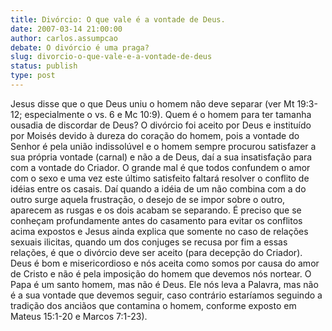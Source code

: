 ```yaml
---
title: Divórcio: O que vale é a vontade de Deus.
date: 2007-03-14 21:00:00
author: carlos.assumpcao
debate: O divórcio é uma praga?
slug: divorcio-o-que-vale-e-a-vontade-de-deus
status: publish 
type: post
---
```


Jesus disse que o que Deus uniu o homem não deve separar (ver Mt 19:3-12; especialmente o vs. 6 e Mc 10:9). Quem é o homem para ter tamanha ousadia de discordar de Deus? O divórcio foi aceito por Deus e instituído por Moisés devido à dureza do coração do homem, pois a vontade do Senhor é pela união indissolúvel e o homem sempre procurou satisfazer a sua própria vontade (carnal) e não a de Deus, daí a sua insatisfação para com a vontade do Criador. O grande mal é que todos confundem o amor com o sexo e uma vez este último satisfeito faltará resolver o conflito de idéias entre os casais. Daí quando a idéia de um não combina com a do outro surge aquela frustração, o desejo de se impor sobre o outro, aparecem as rusgas e os dois acabam se separando. É preciso que se conheçam profundamente antes do casamento para evitar os conflitos acima expostos e Jesus ainda explica que somente no caso de relações sexuais ilicitas, quando um dos conjuges se recusa por fim a essas relações, é que o divórcio deve ser aceito (para decepção do Criador). Deus é bom e misericordioso e nós aceita como somos por causa do amor de Cristo e não é pela imposição do homem que devemos nós nortear. O Papa é um santo homem, mas não é Deus. Ele nós leva a Palavra, mas não é a sua vontade que devemos seguir, caso contrário estaríamos seguindo a tradição dos anciãos que contamina o homem, conforme exposto em Mateus 15:1-20 e Marcos 7:1-23).
